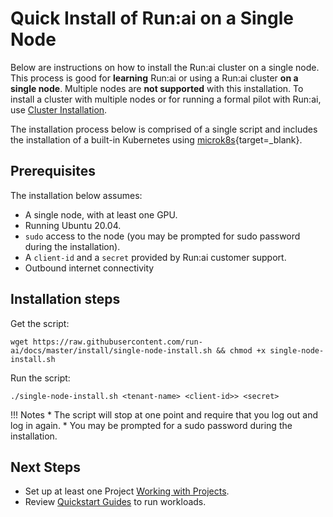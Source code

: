 # Quick Install of Run:ai on a Single Node

Below are instructions on how to install the Run:ai cluster on a single node. This process is good for __learning__ Run:ai or using a Run:ai cluster __on a single node__.  Multiple nodes are __not supported__ with this installation. To install a cluster with multiple nodes or for running a formal pilot with Run:ai, use [Cluster Installation](cluster-install.md).

The installation process below is comprised of a single script and includes the installation of a built-in Kubernetes using [microk8s](https://microk8s.io/docs/getting-started){target=_blank}.

## Prerequisites 

The installation below assumes:

* A single node, with at least one GPU.
* Running Ubuntu 20.04.
* `sudo` access to the node (you may be prompted for sudo password during the installation).
* A `client-id` and a `secret` provided by Run:ai customer support. 
* Outbound internet connectivity


## Installation steps


Get the script:

``` shell
wget https://raw.githubusercontent.com/run-ai/docs/master/install/single-node-install.sh && chmod +x single-node-install.sh
```

Run the script: 

```
./single-node-install.sh <tenant-name> <client-id>> <secret>
```

!!! Notes
    * The script will stop at one point and require that you log out and log in again.
    * You may be prompted for a sudo password during the installation.



## Next Steps

* Set up at least one Project [Working with Projects](../../admin-ui-setup/project-setup.md).
* Review [Quickstart Guides](../../../Researcher/Walkthroughs/quickstart-overview.md) to run workloads. 
